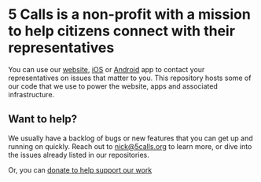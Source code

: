 # 5 Calls is a non-profit with a mission to help citizens connect with their representatives

You can use our [website](https://5calls.org), [iOS](https://apps.apple.com/us/app/5-calls-contact-your-congress/id1202558609) or [Android](https://play.google.com/store/apps/details?id=org.a5calls.android.a5calls) app to contact your representatives on issues that matter to you. This repository hosts some of our code that we use to power the website, apps and associated infrastructure.

## Want to help?

We usually have a backlog of bugs or new features that you can get up and running on quickly. Reach out to [nick@5calls.org](mailto:nick@5calls.org) to learn more, or dive into the issues already listed in our repositories.

Or, you can [donate to help support our work](https://secure.actblue.com/donate/5calls-donate?refcode=github)
